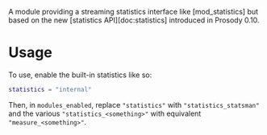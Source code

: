 A module providing a streaming statistics interface like
[mod_statistics] but based on the new [statistics API][doc:statistics]
introduced in Prosody 0.10.

# Usage

To use, enable the built-in statistics like so:

```lua
statistics = "internal"
```

Then, in `modules_enabled`, replace `"statistics"` with
`"statistics_statsman"` and the various `"statistics_<something>"`
with equivalent `"measure_<something>"`.
